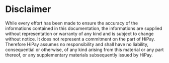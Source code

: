 # Disclaimer

While every effort has been made to ensure the accuracy of the informations contained in this documentation, the informations are supplied without representation or warranty of any kind and is subject to change without notice. It does not represent a commitment on the part of HiPay. Therefore HiPay assumes no responsibility and shall have no liability, consequential or otherwise, of any kind arising from this material or any part thereof, or any supplementary materials subsequently issued by HiPay.
